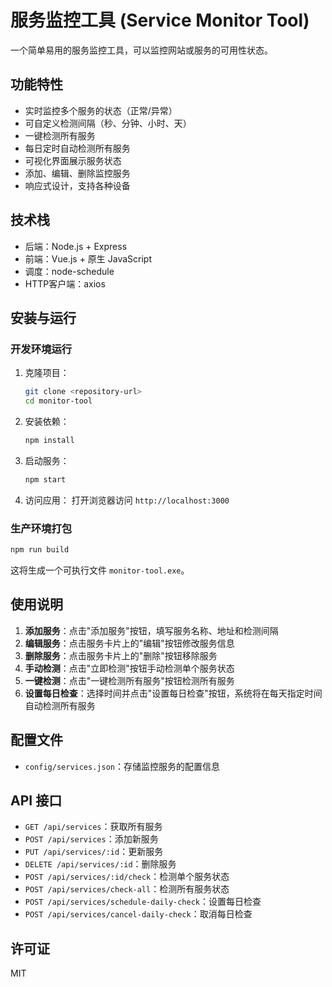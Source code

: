 # 服务监控工具 (Service Monitor Tool)

一个简单易用的服务监控工具，可以监控网站或服务的可用性状态。

## 功能特性

- 实时监控多个服务的状态（正常/异常）
- 可自定义检测间隔（秒、分钟、小时、天）
- 一键检测所有服务
- 每日定时自动检测所有服务
- 可视化界面展示服务状态
- 添加、编辑、删除监控服务
- 响应式设计，支持各种设备

## 技术栈

- 后端：Node.js + Express
- 前端：Vue.js + 原生 JavaScript
- 调度：node-schedule
- HTTP客户端：axios

## 安装与运行

### 开发环境运行

1. 克隆项目：
   ```bash
   git clone <repository-url>
   cd monitor-tool
   ```

2. 安装依赖：
   ```bash
   npm install
   ```

3. 启动服务：
   ```bash
   npm start
   ```

4. 访问应用：
   打开浏览器访问 `http://localhost:3000`

### 生产环境打包

```bash
npm run build
```

这将生成一个可执行文件 `monitor-tool.exe`。

## 使用说明

1. **添加服务**：点击"添加服务"按钮，填写服务名称、地址和检测间隔
2. **编辑服务**：点击服务卡片上的"编辑"按钮修改服务信息
3. **删除服务**：点击服务卡片上的"删除"按钮移除服务
4. **手动检测**：点击"立即检测"按钮手动检测单个服务状态
5. **一键检测**：点击"一键检测所有服务"按钮检测所有服务
6. **设置每日检查**：选择时间并点击"设置每日检查"按钮，系统将在每天指定时间自动检测所有服务

## 配置文件

- `config/services.json`：存储监控服务的配置信息

## API 接口

- `GET /api/services`：获取所有服务
- `POST /api/services`：添加新服务
- `PUT /api/services/:id`：更新服务
- `DELETE /api/services/:id`：删除服务
- `POST /api/services/:id/check`：检测单个服务状态
- `POST /api/services/check-all`：检测所有服务状态
- `POST /api/services/schedule-daily-check`：设置每日检查
- `POST /api/services/cancel-daily-check`：取消每日检查

## 许可证

MIT
